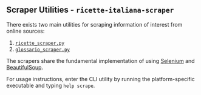## Scraper Utilities - `ricette-italiana-scraper`

There exists two main utilities for scraping information of interest from online sources:
1. [`ricette_scraper.py`](../../src/ricette_scraper.py)
2. [`glossario_scraper.py`](../../src/glossario_scraper.py)

The scrapers share the fundamental implementation of using [Selenium](https://www.selenium.dev/documentation/) and [BeautifulSoup](https://www.crummy.com/software/BeautifulSoup/bs4/doc/).

For usage instructions, enter the CLI utility by running the platform-specific executable and typing `help scrape`.